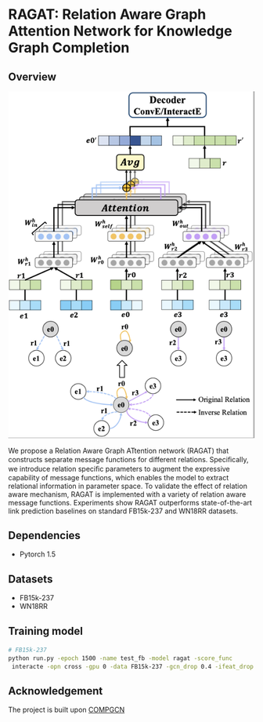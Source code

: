 # RAGAT: Relation Aware Graph Attention Network for Knowledge Graph Completion

## Overview
![The architecture of RAGAT.](model.png)

We propose a Relation Aware Graph ATtention network (RAGAT) that constructs separate message functions for different relations. Speciﬁcally, we introduce relation speciﬁc parameters to augment the expressive capability of message functions, which enables the model to extract relational information in parameter space. To validate the effect of relation aware mechanism, RAGAT is implemented with a variety of relation aware message functions. Experiments show RAGAT outperforms state-of-the-art link prediction baselines on standard FB15k-237 and WN18RR datasets.

## Dependencies
- Pytorch 1.5

## Datasets
- FB15k-237
- WN18RR

## Training model
```bash
# FB15k-237
python run.py -epoch 1500 -name test_fb -model ragat -score_func
 interacte -opn cross -gpu 0 -data FB15k-237 -gcn_drop 0.4 -ifeat_drop 0.4 -ihid_drop 0.3 -batch 1024 -iker_sz 9 -attention True -head_num 2
```

## Acknowledgement
The project is built upon [COMPGCN](https://github.com/malllabiisc/CompGCN)
